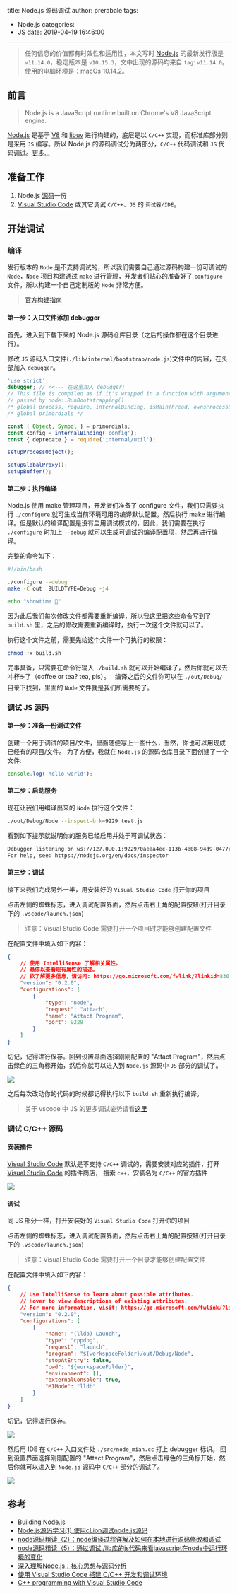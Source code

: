 title: Node.js 源码调试
author: prerabale
tags:
  - Node.js
categories:
  - JS
date: 2019-04-19 16:46:00
---
> 任何信息的价值都有时效性和适用性，本文写时 [Node.js](https://nodejs.org) 的最新发行版是 `v11.14.0`，稳定版本是 `v10.15.3`，文中出现的源码均来自 `tag`: `v11.14.0`。使用的电脑环境是：macOs 10.14.2。

## 前言

> Node.js is a JavaScript runtime built on Chrome's V8 JavaScript engine. 

[Node.js](https://nodejs.org) 是基于 [V8](https://github.com/v8/v8) 和 [libuv](https://github.com/libuv/libuv) 进行构建的，底层是以 `C/C++` 实现，而标准库部分则是采用 `JS` 编写。所以 Node.js 的源码调试分为两部分，`C/C++` 代码调试和 `JS` 代码调试。[更多...](https://yjhjstz.gitbooks.io/deep-into-node/chapter1/chapter1-0.html)

## 准备工作

1. Node.js [源码](https://github.com/nodejs/node)一份
2. [Visual Studio Code](https://code.visualstudio.com/) 或其它调试 `C/C++`、`JS` 的 `调试器/IDE`。

## 开始调试

### 编译

发行版本的 `Node` 是不支持调试的，所以我们需要自己通过源码构建一份可调试的 `Node`，`Node` 项目构建通过 `make` 进行管理，开发者们贴心的准备好了 `configure` 文件，所以构建一个自己定制版的 `Node` 非常方便。

> [官方构建指南](https://github.com/nodejs/node/blob/master/BUILDING.md)

#### 第一步：入口文件添加 debugger

首先，进入到下载下来的 Node.js 源码仓库目录（之后的操作都在这个目录进行）。  

修改 `JS` 源码入口文件(`./lib/internal/bootstrap/node.js`)文件中的内容，在头部加入 `debugger`。

```js ./lib/internal/bootstrap/node.js
'use strict';
debugger; // <<--- 在这里加入 debugger;
// This file is compiled as if it's wrapped in a function with arguments
// passed by node::RunBootstrapping()
/* global process, require, internalBinding, isMainThread, ownsProcessState */
/* global primordials */

const { Object, Symbol } = primordials;
const config = internalBinding('config');
const { deprecate } = require('internal/util');

setupProcessObject();

setupGlobalProxy();
setupBuffer();
```

#### 第二步：执行编译

Node.js 使用 make 管理项目，开发者们准备了 configure 文件，我们只需要执行 `./configure` 就可生成当前环境可用的编译默认配置，然后执行 make 进行编译。但是默认的编译配置是没有启用调试模式的，因此，我们需要在执行 `./configure` 时加上 `--debug` 就可以生成可调试的编译配置项，然后再进行编译。

完整的命令如下：

```bash build.sh
#!/bin/bash

./configure --debug
make -C out  BUILDTYPE=Debug -j4

echo "showtime 🎉"
```
因为此后我们每次修改文件都需要重新编译，所以我这里把这些命令写到了 `build.sh` 里，之后的修改需要重新编译时，执行一次这个文件就可以了。

执行这个文件之前，需要先给这个文件一个可执行的权限：

```bash
chmod +x build.sh
```
完事具备，只需要在命令行输入 `./build.sh` 就可以开始编译了，然后你就可以去冲杯☕️了（coffee or tea? tea, pls）。  
编译之后的文件你可以在 `./out/Debug/` 目录下找到，里面的 `Node` 文件就是我们所需要的了。

### 调试 JS 源码

#### 第一步：准备一份测试文件

创建一个用于调试的项目/文件，里面随便写上一些什么，当然，你也可以用现成已经有的项目/文件。
为了方便，我就在 `Node.js` 的源码仓库目录下面创建了一个文件:

```js test.js
console.log('hello world');
```

#### 第二步：启动服务

现在让我们用编译出来的 `Node` 执行这个文件：

```bash
./out/Debug/Node --inspect-brk=9229 test.js
```
看到如下提示就说明你的服务已经启用并处于可调试状态：

```bash
Debugger listening on ws://127.0.0.1:9229/0aeaa4ec-113b-4e08-94d9-0477c61d59ac
For help, see: https://nodejs.org/en/docs/inspector
```

#### 第三步：调试

接下来我们完成另外一半，用安装好的 `Visual Studio Code` 打开你的项目

点击左侧的蜘蛛标志，进入调试配置界面，然后点击右上角的配置按钮(打开目录下的 `.vscode/launch.json`)

> 注意：Visual Studio Code 需要打开一个项目时才能够创建配置文件

在配置文件中填入如下内容：

```json
{
    // 使用 IntelliSense 了解相关属性。 
    // 悬停以查看现有属性的描述。
    // 欲了解更多信息，请访问: https://go.microsoft.com/fwlink/?linkid=830387
    "version": "0.2.0",
    "configurations": [
        {
            "type": "node",
            "request": "attach",
            "name": "Attact Program",
            "port": 9229
        }
    ]
}
```
切记，记得进行保存。回到设置界面选择刚刚配置的 "Attact Program"，然后点击绿色的三角标开始，然后你就可以进入到 `Node.js` 源码中 `JS` 部分的调试了。

![](/images/vscode-debug-setting.png)

之后每次改动你的代码的时候都记得执行以下 `build.sh` 重新执行编译。

> 关于 vscode 中 JS 的更多调试姿势请看[这里](https://code.visualstudio.com/docs/editor/debugging)

### 调试 C/C++ 源码

#### 安装插件

[Visual Studio Code](https://code.visualstudio.com/) 默认是不支持 `C/C++` 调试的，需要安装对应的插件，打开 [Visual Studio Code](https://code.visualstudio.com/) 的插件商店，
搜索 `c++`，安装名为 `C/C++` 的官方插件

![](/images/vscode-c-plugin.jpg)

#### 调试

同 JS 部分一样，打开安装好的 `Visual Studio Code` 打开你的项目

点击左侧的蜘蛛标志，进入调试配置界面，然后点击右上角的配置按钮(打开目录下的 `.vscode/launch.json`)

> 注意：Visual Studio Code 需要打开一个目录才能够创建配置文件

在配置文件中填入如下内容：

```json
{
    // Use IntelliSense to learn about possible attributes.
    // Hover to view descriptions of existing attributes.
    // For more information, visit: https://go.microsoft.com/fwlink/?linkid=830387
    "version": "0.2.0",
    "configurations": [
        {
            "name": "(lldb) Launch",
            "type": "cppdbg",
            "request": "launch",
            "program": "${workspaceFolder}/out/Debug/Node",
            "stopAtEntry": false,
            "cwd": "${workspaceFolder}",
            "environment": [],
            "externalConsole": true,
            "MIMode": "lldb"
        }
    ]
}
```
切记，记得进行保存。

![](/images/vscode-debug-setting.png)

然后用 IDE 在 `C/C++` 入口文件处 `./src/node_mian.cc` 打上 debugger 标识。
回到设置界面选择刚刚配置的 "Attact Program"，然后点击绿色的三角标开始，然后你就可以进入到 `Node.js` 源码中 `C/C++` 部分的调试了。

![](/images/vscode-c-debug.jpg)


## 参考

* [Building Node.js](https://github.com/nodejs/node/blob/master/BUILDING.md)
* [Node.js源码学习(1) 使用cLion调试node.js源码
](https://juejin.im/post/5a5cc0f4518825734216e166)
* [node源码粗读（2）：node编译过程详解及如何在本地进行源码修改和调试](https://github.com/xtx1130/blog/issues/9)
* [node源码粗读（5）：通过调试./lib库的js代码来看javascript在node中运行环境的变化](https://github.com/xtx1130/blog/issues/14)
* [深入理解Node.js：核心思想与源码分析](https://yjhjstz.gitbooks.io/deep-into-node/chapter1/chapter1-0.html)
* [使用 Visual Studio Code 搭建 C/C++ 开发和调试环境](https://zhuanlan.zhihu.com/p/36654741)
* [C++ programming with Visual Studio Code](https://code.visualstudio.com/docs/languages/cpp)
